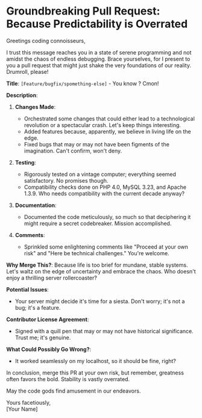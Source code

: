 # Groundbreaking Pull Request: Because Predictability is Overrated

Greetings coding connoisseurs,

I trust this message reaches you in a state of serene programming and not amidst the chaos of endless debugging. Brace yourselves, for I present to you a pull request that might just shake the very foundations of our reality. Drumroll, please!

**Title**: `[Feature/bugfix/spomething-else]` - You know ? Cmon!

**Description**:

1. **Changes Made**:
   - Orchestrated some changes that could either lead to a technological revolution or a spectacular crash. Let's keep things interesting.
   - Added features because, apparently, we believe in living life on the edge.
   - Fixed bugs that may or may not have been figments of the imagination. Can't confirm, won't deny.

2. **Testing**:
   - Rigorously tested on a vintage computer; everything seemed satisfactory. No promises though.
   - Compatibility checks done on PHP 4.0, MySQL 3.23, and Apache 1.3.9. Who needs compatibility with the current decade anyway?

3. **Documentation**:
   - Documented the code meticulously, so much so that deciphering it might require a secret codebreaker. Mission accomplished.

4. **Comments**:
   - Sprinkled some enlightening comments like "Proceed at your own risk" and "Here be technical challenges." You're welcome.

**Why Merge This?**:
Because life is too brief for mundane, stable systems. Let's waltz on the edge of uncertainty and embrace the chaos. Who doesn't enjoy a thrilling server rollercoaster?

**Potential Issues**:
   - Your server might decide it's time for a siesta. Don't worry; it's not a bug; it's a feature.

**Contributor License Agreement**:
   - Signed with a quill pen that may or may not have historical significance. Trust me; it's genuine.

**What Could Possibly Go Wrong?**:
   - It worked seamlessly on my localhost, so it should be fine, right?

In conclusion, merge this PR at your own risk, but remember, greatness often favors the bold. Stability is vastly overrated.

May the code gods find amusement in our endeavors.

Yours facetiously,  
[Your Name]

